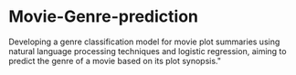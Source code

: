 # Movie-Genre-prediction
Developing a genre classification model for movie plot summaries using natural language processing techniques and logistic regression, aiming to predict the genre of a movie based on its plot synopsis."
